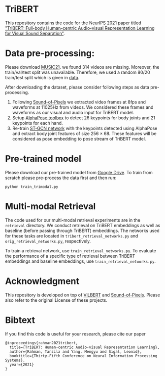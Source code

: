 # TriBERT

This repository contains the code for the NeurIPS 2021 paper titled ["TriBERT: Full-body Human-centric Audio-visual Representation Learning for Visual Sound Separation"](https://arxiv.org/pdf/2110.13412.pdf).

# Data pre-processing:

Please download [MUSIC21](https://github.com/roudimit/MUSIC_dataset). we found 314 videos are missing. Moreover, the train/val/test split was unavailable. Therefore, we used a random 80/20 train/test split which is given in [data](https://github.com/ubc-vision/TriBERT/tree/master/data). 

After downloading the dataset, please consider following steps as data pre-processing.

1. Following [Sound-of-Pixels](https://github.com/hangzhaomit/Sound-of-Pixels) we extracted video frames at 8fps and waveforms at 11025Hz from videos. We considered these frames and waveforms as our visual and audio input for TriBERT model.
2. Setup [AlphaPose toolbox](https://github.com/MVIG-SJTU/AlphaPose) to detect 26 keypoints for body joints and 21 keypoints for each hand.
3. Re-train [ST-GCN network](https://github.com/yysijie/st-gcn) with the keypoints detected using AlphaPose and extract body joint features of size 256 × 68. These features will be considered as pose embedding to pose stream of TriBERT model. 

# Pre-trained model

Please download our pre-trained model from [Google Drive](https://drive.google.com/file/d/1cOIEUzcp7tKO1C6OyXwso2Rrm0wZHuu2/view?usp=sharing). To train from scratch please pre-process the data first and then run:

```
python train_trimodal.py

```

# Multi-modal Retrieval

The code used for our multi-modal retrieval experiments are in the `retrieval` directory. We conduct retrieval on TriBERT embeddings as well as baseline (before passing through TriBERT) embeddings. The networks used for these tasks are located in `tribert_retrieval_networks.py` and `orig_retrieval_networks.py`, respectively. 

To train a retrieval network, use `train_retrieval_networks.py`. To evaluate the performance of a specific type of retrieval between TriBERT embeddings and baseline embeddings, use `train_retrieval_networks.py`. 


# Acknowledgment

This repository is developed on top of [ViLBERT](https://github.com/jiasenlu/vilbert_beta) and [Sound-of-Pixels](https://github.com/hangzhaomit/Sound-of-Pixels). Please also refer to the original License of these projects.

# Bibtext

If you find this code is useful for your research, please cite our paper


```
@inproceedings{rahman2021tribert,
  title={TriBERT: Human-centric Audio-visual Representation Learning},
  author={Rahman, Tanzila and Yang, Mengyu and Sigal, Leonid},
  booktitle={Thirty-Fifth Conference on Neural Information Processing Systems},
  year={2021}
}
```

